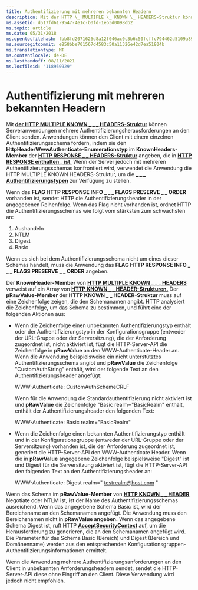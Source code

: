 ```yaml
---
title: Authentifizierung mit mehreren bekannten Headern
description: Mit der HTTP \_ MULTIPLE \_ KNOWN \_ HEADERS-Struktur können Serveranwendungen mehrere Authentifizierungsherausforderungen an den Client senden.
ms.assetid: d517fd61-9547-4e1c-b0fd-1eb3d0098db2
ms.topic: article
ms.date: 05/31/2018
ms.openlocfilehash: fbb8fd2071626d8a12f046ac0c3b6c50fcffc794462d5109a89a974f441879bb
ms.sourcegitcommit: e858bbe701567d4583c50a11326e42d7ea51804b
ms.translationtype: MT
ms.contentlocale: de-DE
ms.lasthandoff: 08/11/2021
ms.locfileid: "118950929"
---
```

# <a name="authentication-with-multiple-known-headers"></a>Authentifizierung mit mehreren bekannten Headern

Mit [**der HTTP MULTIPLE KNOWN \_ \_ \_ HEADERS-Struktur**](/windows/desktop/api/Http/ns-http-http_multiple_known_headers) können Serveranwendungen mehrere Authentifizierungsherausforderungen an den Client senden. Anwendungen können den Client mit einem einzelnen Authentifizierungsschema fordern, indem sie den **HttpHeaderWwwAuthenticate-Enumerationstyp** im **KnownHeaders-Member** der [**HTTP RESPONSE \_ \_ HEADERS-Struktur**](/windows/desktop/api/Http/ns-http-http_response_headers) angeben, die in [**HTTP RESPONSE enthalten \_ ist.**](http-response.md) Wenn der Server jedoch mit mehreren Authentifizierungsschemas konfrontiert wird, verwendet die Anwendung die HTTP MULTIPLE KNOWN HEADERS-Struktur, um die [**\_ \_ \_ Authentifizierungstypen**](/windows/desktop/api/Http/ns-http-http_multiple_known_headers) zur Verfügung zu stellen.

Wenn das **FLAG HTTP RESPONSE INFO \_ \_ \_ FLAGS PRESERVE \_ \_ ORDER** vorhanden ist, sendet HTTP die Authentifizierungsheader in der angegebenen Reihenfolge. Wenn das Flag nicht vorhanden ist, ordnet HTTP die Authentifizierungsschemas wie folgt vom stärksten zum schwachsten an:

1.  Aushandeln
2.  NTLM
3.  Digest
4.  Basic

Wenn es sich bei dem Authentifizierungsschema nicht um eines dieser Schemas handelt, muss die Anwendung das **FLAG HTTP RESPONSE INFO \_ \_ \_ FLAGS PRESERVE \_ \_ ORDER** angeben.

Der **KnownHeader-Member** von [**HTTP MULTIPLE KNOWN \_ \_ \_ HEADERS**](/windows/desktop/api/Http/ns-http-http_multiple_known_headers) verweist auf ein Array von [**HTTP KNOWN \_ \_ HEADER-Strukturen.**](/windows/desktop/api/Http/ns-http-http_known_header) Der **pRawValue-Member** der **HTTP KNOWN \_ \_ HEADER-Struktur** muss auf eine Zeichenfolge zeigen, die den Schemanamen angibt. HTTP analysiert die Zeichenfolge, um das Schema zu bestimmen, und führt eine der folgenden Aktionen aus:

-   Wenn die Zeichenfolge einen unbekannten Authentifizierungstyp enthält oder der Authentifizierungstyp in der Konfigurationsgruppe (entweder der URL-Gruppe oder der Serversitzung), die der Anforderung zugeordnet ist, nicht aktiviert ist, fügt die HTTP-Server-API die Zeichenfolge in **pRawValue** an den WWW-Authenticate-Header an. Wenn die Anwendung beispielsweise ein nicht unterstütztes Authentifizierungsschema angibt und **pRawValue** die Zeichenfolge "CustomAuthString" enthält, wird der folgende Text an den Authentifizierungsheader angefügt:

    WWW-Authenticate: CustomAuthSchemeCRLF

    Wenn für die Anwendung die Standardauthentifizierung nicht aktiviert ist und **pRawValue** die Zeichenfolge "Basic realm="BasicRealm" enthält, enthält der Authentifizierungsheader den folgenden Text:

    WWW-Authenticate: Basic realm="BasicRealm"

-   Wenn die Zeichenfolge einen bekannten Authentifizierungstyp enthält und in der Konfigurationsgruppe (entweder der URL-Gruppe oder der Serversitzung) vorhanden ist, die der Anforderung zugeordnet ist, generiert die HTTP-Server-API den WWW-Authenticate Header. Wenn die in **pRawValue** angegebene Zeichenfolge beispielsweise "Digest" ist und Digest für die Serversitzung aktiviert ist, fügt die HTTP-Server-API den folgenden Text an den Authentifizierungsheader an:

    WWW-Authenticate: Digest realm=" testrealm@host.com "

Wenn das Schema im **pRawValue-Member** von [**HTTP KNOWN \_ \_ HEADER**](/windows/desktop/api/Http/ns-http-http_known_header) Negotiate oder NTLM ist, ist der Name des Authentifizierungsschemas ausreichend. Wenn das angegebene Schema Basic ist, wird der Bereichsname an den Schemanamen angefügt. Die Anwendung muss den Bereichsnamen nicht in **pRawValue angeben.** Wenn das angegebene Schema Digest ist, ruft HTTP [**AcceptSecurityContext**](../SecAuthN/acceptsecuritycontext--general.md) auf, um die Herausforderung zu generieren, die an den Schemanamen angefügt wird. Die Parameter für das Schema Basic (Bereich) und Digest (Bereich und Domänenname) werden aus den entsprechenden Konfigurationsgruppen-Authentifizierungsinformationen ermittelt.

Wenn die Anwendung mehrere Authentifizierungsanforderungen an den Client in unbekannten Anforderungsheadern sendet, sendet die HTTP-Server-API diese ohne Eingriff an den Client. Diese Verwendung wird jedoch nicht empfohlen.

 

 




